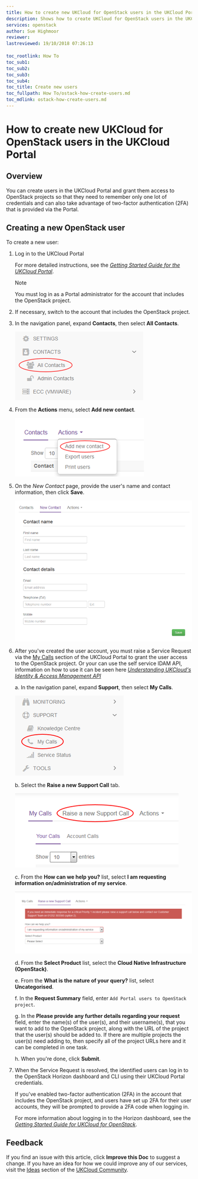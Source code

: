 ```yaml
---
title: How to create new UKCloud for OpenStack users in the UKCloud Portal | UKCloud Ltd
description: Shows how to create UKCloud for OpenStack users in the UKCloud Portal so that they can benefit from two-factor authentication (2FA)
services: openstack
author: Sue Highmoor
reviewer:
lastreviewed: 19/10/2018 07:26:13

toc_rootlink: How To
toc_sub1: 
toc_sub2:
toc_sub3:
toc_sub4:
toc_title: Create new users
toc_fullpath: How To/ostack-how-create-users.md
toc_mdlink: ostack-how-create-users.md
---
```


# How to create new UKCloud for OpenStack users in the UKCloud Portal

## Overview

You can create users in the UKCloud Portal and grant them access to OpenStack projects so that they need to remember only one lot of credentials and can also take advantage of two-factor authentication (2FA) that is provided via the Portal.

## Creating a new OpenStack user

To create a new user:

1. Log in to the UKCloud Portal

    For more detailed instructions, see the [*Getting Started Guide for the UKCloud Portal*](../portal/ptl-gs.md).

    > [!NOTE]
    > You must log in as a Portal administrator for the account that includes the OpenStack project.

2. If necessary, switch to the account that includes the OpenStack project.

3. In the navigation panel, expand **Contacts**, then select **All Contacts**.

    ![All contacts menu option in the UKCloud Portal](images/ptl-menu-all-contacts.png)

4. From the **Actions** menu, select **Add new contact**.

    ![Add new contact menu option](images/ptl-mnu-add-new-contact.png)

5. On the *New Contact* page, provide the user's name and contact information, then click **Save**.

    ![New Contact page](images/ptl-new-contact.png)

6. After you've created the user account, you must raise a Service Request via the [My Calls](https://portal.skyscapecloud.com/support/ivanti) section of the UKCloud Portal to grant the user access to the OpenStack project. Or your can use the self service IDAM API, information on how to use it can be seen here  [*Understanding UKCloud's Identity & Access Management API*](../other/other-ref-idam.md)

    a. In the navigation panel, expand **Support**, then select **My Calls**.

    ![My Calls menu option in the UKCloud Portal](images/ptl_mnu-my-calls.png)

    b. Select the **Raise a new Support Call** tab.

    ![Raise a new Support Call tab](images/ptl-tab-new-ticket.png)

    c. From the **How can we help you?** list, select **I am requesting information on/administration of my service**.

    ![Raise a Service Request](images/ptl-my-calls-request.png)

    d. From the **Select Product** list, select the **Cloud Native Infrastructure (OpenStack)**.

    e. From the **What is the nature of your query?** list, select **Uncategorised**.

    f. In the **Request Summary** field, enter `Add Portal users to OpenStack project`.

    g. In the **Please provide any further details regarding your request** field, enter the name(s) of the user(s), and their username(s), that you want to add to the OpenStack project, along with the URL of the project that the user(s) should be added to. If there are multiple projects the user(s) need adding to, then specify all of the project URLs here and it can be completed in one task.

    h. When you're done, click **Submit**.

7. When the Service Request is resolved, the identified users can log in to the OpenStack Horizon dashboard and CLI using their UKCloud Portal credentials.

    If you've enabled two-factor authentication (2FA) in the account that includes the OpenStack project, and users have set up 2FA for their user accounts, they will be prompted to provide a 2FA code when logging in.

    For more information about logging in to the Horizon dashboard, see the [*Getting Started Guide for UKCloud for OpenStack*](ostack-gs.md).

## Feedback

If you find an issue with this article, click **Improve this Doc** to suggest a change. If you have an idea for how we could improve any of our services, visit the [Ideas](https://community.ukcloud.com/ideas) section of the [UKCloud Community](https://community.ukcloud.com).
